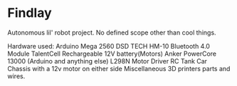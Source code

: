 # Findlay
Autonomous lil' robot project. No defined scope other than cool things.

Hardware used:
    Arduino Mega 2560
    DSD TECH HM-10 Bluetooth 4.0 Module
    TalentCell Rechargeable 12V battery(Motors)
    Anker PowerCore 13000 (Arduino and anything else)
    L298N Motor Driver
    RC Tank Car Chassis with a 12v motor on either side
    Miscellaneous 3D printers parts and wires.
    
    
